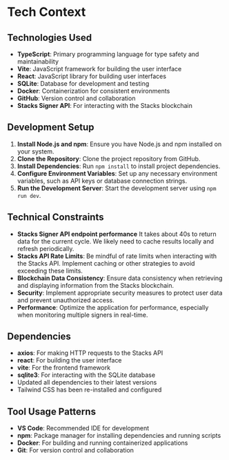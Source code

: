 # Tech Context

## Technologies Used
- **TypeScript**: Primary programming language for type safety and maintainability
- **Vite**: JavaScript framework for building the user interface
- **React**: JavaScript library for building user interfaces
- **SQLite**: Database for development and testing
- **Docker**: Containerization for consistent environments
- **GitHub**: Version control and collaboration
- **Stacks Signer API**: For interacting with the Stacks blockchain

## Development Setup
1. **Install Node.js and npm**: Ensure you have Node.js and npm installed on your system.
2. **Clone the Repository**: Clone the project repository from GitHub.
3. **Install Dependencies**: Run `npm install` to install project dependencies.
4. **Configure Environment Variables**: Set up any necessary environment variables, such as API keys or database connection strings.
5. **Run the Development Server**: Start the development server using `npm run dev`.

## Technical Constraints
- **Stacks Signer API endpoint performance** It takes about 40s to return data for the current cycle. We likely need to cache results locally and refresh periodically.
- **Stacks API Rate Limits**: Be mindful of rate limits when interacting with the Stacks API. Implement caching or other strategies to avoid exceeding these limits.
- **Blockchain Data Consistency**: Ensure data consistency when retrieving and displaying information from the Stacks blockchain.
- **Security**: Implement appropriate security measures to protect user data and prevent unauthorized access.
- **Performance**: Optimize the application for performance, especially when monitoring multiple signers in real-time.

## Dependencies
- **axios**: For making HTTP requests to the Stacks API
- **react**: For building the user interface
- **vite**: For the frontend framework
- **sqlite3**: For interacting with the SQLite database
- Updated all dependencies to their latest versions
- Tailwind CSS has been re-installed and configured

## Tool Usage Patterns
- **VS Code**: Recommended IDE for development
- **npm**: Package manager for installing dependencies and running scripts
- **Docker**: For building and running containerized applications
- **Git**: For version control and collaboration
